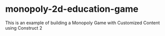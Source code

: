 # monopoly-2d-education-game
This is an example of building a Monopoly Game with Customized Content using Construct 2
